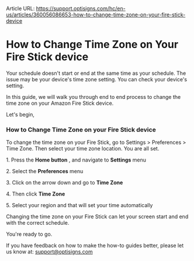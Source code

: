 Article URL: https://support.optisigns.com/hc/en-us/articles/360056086653-how-to-change-time-zone-on-your-fire-stick-device

# How to Change Time Zone on Your Fire Stick device

Your schedule doesn't start or end at the same time as your schedule. The
issue may be your device's time zone setting. You can check your device's
setting.

In this guide, we will walk you through end to end process to change the time
zone on your Amazon Fire Stick device.

Let's begin,

### How to Change Time Zone on your Fire Stick device

To change the time zone on your Fire Stick, go to Settings > Preferences >
Time Zone. Then select your time zone location. You are all set.

1\. Press the **Home button** , and navigate to **Settings** menu

2\. Select the **Preferences** menu

3\. Click on the arrow down and go to **Time Zone**

4\. Then click **Time Zone**

5\. Select your region and that will set your time automatically

Changing the time zone on your Fire Stick can let your screen start and end
with the correct schedule.

You're ready to go.

If you have feedback on how to make the how-to guides better, please let us
know at: [support@optisigns.com](mailto:support@optisigns.com)

